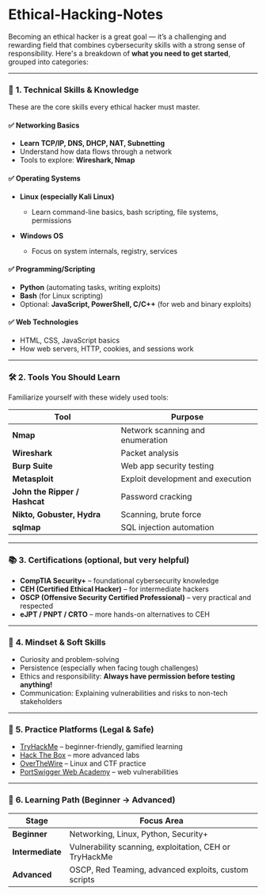 # Ethical-Hacking-Notes
Becoming an ethical hacker is a great goal — it’s a challenging and rewarding field that combines cybersecurity skills with a strong sense of responsibility. Here's a breakdown of **what you need to get started**, grouped into categories:

---

### 🔧 **1. Technical Skills & Knowledge**

These are the core skills every ethical hacker must master.

#### ✅ Networking Basics

* **Learn TCP/IP, DNS, DHCP, NAT, Subnetting**
* Understand how data flows through a network
* Tools to explore: **Wireshark, Nmap**

#### ✅ Operating Systems

* **Linux (especially Kali Linux)**

  * Learn command-line basics, bash scripting, file systems, permissions
* **Windows OS**

  * Focus on system internals, registry, services

#### ✅ Programming/Scripting

* **Python** (automating tasks, writing exploits)
* **Bash** (for Linux scripting)
* Optional: **JavaScript, PowerShell, C/C++** (for web and binary exploits)

#### ✅ Web Technologies

* HTML, CSS, JavaScript basics
* How web servers, HTTP, cookies, and sessions work

---

### 🛠️ **2. Tools You Should Learn**

Familiarize yourself with these widely used tools:

| Tool                          | Purpose                           |
| ----------------------------- | --------------------------------- |
| **Nmap**                      | Network scanning and enumeration  |
| **Wireshark**                 | Packet analysis                   |
| **Burp Suite**                | Web app security testing          |
| **Metasploit**                | Exploit development and execution |
| **John the Ripper / Hashcat** | Password cracking                 |
| **Nikto, Gobuster, Hydra**    | Scanning, brute force             |
| **sqlmap**                    | SQL injection automation          |

---

### 📚 **3. Certifications (optional, but very helpful)**

* **CompTIA Security+** – foundational cybersecurity knowledge
* **CEH (Certified Ethical Hacker)** – for intermediate hackers
* **OSCP (Offensive Security Certified Professional)** – very practical and respected
* **eJPT / PNPT / CRTO** – more hands-on alternatives to CEH

---

### 🧠 **4. Mindset & Soft Skills**

* Curiosity and problem-solving
* Persistence (especially when facing tough challenges)
* Ethics and responsibility: **Always have permission before testing anything!**
* Communication: Explaining vulnerabilities and risks to non-tech stakeholders

---

### 🧪 **5. Practice Platforms (Legal & Safe)**

* [TryHackMe](https://tryhackme.com) – beginner-friendly, gamified learning
* [Hack The Box](https://www.hackthebox.com) – more advanced labs
* [OverTheWire](https://overthewire.org) – Linux and CTF practice
* [PortSwigger Web Academy](https://portswigger.net/web-security) – web vulnerabilities

---

### 🧭 **6. Learning Path (Beginner → Advanced)**

| Stage            | Focus Area                                             |
| ---------------- | ------------------------------------------------------ |
| **Beginner**     | Networking, Linux, Python, Security+                   |
| **Intermediate** | Vulnerability scanning, exploitation, CEH or TryHackMe |
| **Advanced**     | OSCP, Red Teaming, advanced exploits, custom scripts   |



